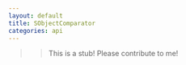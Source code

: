 ```yaml
---
layout: default
title: SObjectComparator
categories: api
---
```


>>This is a stub!  Please contribute to me!
